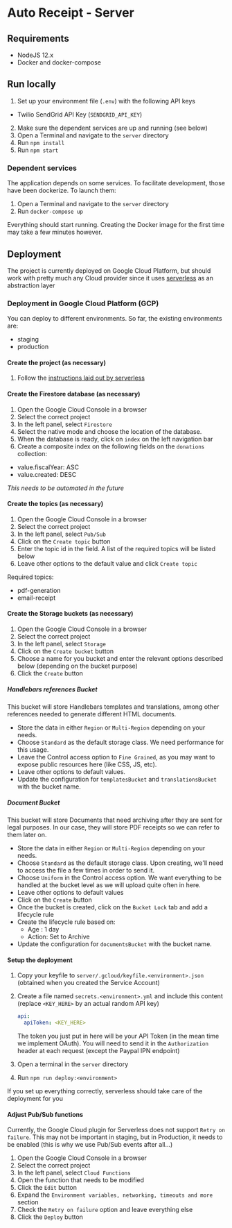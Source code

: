 # Auto Receipt - Server

## Requirements

- NodeJS 12.x
- Docker and docker-compose

## Run locally

1. Set up your environment file (`.env`) with the following API keys

- Twilio SendGrid API Key (`SENDGRID_API_KEY`)

2. Make sure the dependent services are up and running (see below)
3. Open a Terminal and navigate to the `server` directory
4. Run `npm install`
5. Run `npm start`

### Dependent services

The application depends on some services. To facilitate development, those have been dockerize. To launch them:

1. Open a Terminal and navigate to the `server` directory
2. Run `docker-compose up`

Everything should start running. Creating the Docker image for the first time may take a few minutes however.

## Deployment

The project is currently deployed on Google Cloud Platform, but should work with pretty much any Cloud provider since it uses [serverless](https://serverless.com/) as an abstraction layer

### Deployment in Google Cloud Platform (GCP)

You can deploy to different environments. So far, the existing environments are:

- staging
- production

#### Create the project (as necessary)

1. Follow the [instructions laid out by serverless](https://serverless.com/framework/docs/providers/google/guide/credentials/)

#### Create the Firestore database (as necessary)

1. Open the Google Cloud Console in a browser
2. Select the correct project
3. In the left panel, select `Firestore`
4. Select the native mode and choose the location of the database.
5. When the database is ready, click on `index` on the left navigation bar
6. Create a composite index on the following fields on the `donations` collection:

- value.fiscalYear: ASC
- value.created: DESC

_This needs to be automated in the future_

#### Create the topics (as necessary)

1. Open the Google Cloud Console in a browser
2. Select the correct project
3. In the left panel, select `Pub/Sub`
4. Click on the `Create topic` button
5. Enter the topic id in the field. A list of the required topics will be listed below
6. Leave other options to the default value and click `Create topic`

Required topics:

- pdf-generation
- email-receipt

#### Create the Storage buckets (as necessary)

1. Open the Google Cloud Console in a browser
2. Select the correct project
3. In the left panel, select `Storage`
4. Click on the `Create bucket` button
5. Choose a name for you bucket and enter the relevant options described below (depending on the bucket purpose)
6. Click the `Create` button

##### Handlebars references Bucket

This bucket will store Handlebars templates and translations, among other references needed to generate different HTML documents.

- Store the data in either `Region` or `Multi-Region` depending on your needs.
- Choose `Standard` as the default storage class. We need performance for this usage.
- Leave the Control access option to `Fine Grained`, as you may want to expose public resources here (like CSS, JS, etc).
- Leave other options to default values.
- Update the configuration for `templatesBucket` and `translationsBucket` with the bucket name.

##### Document Bucket

This bucket will store Documents that need archiving after they are sent for legal purposes. In our case, they will store PDF receipts so we can refer to them later on.

- Store the data in either `Region` or `Multi-Region` depending on your needs.
- Choose `Standard` as the default storage class. Upon creating, we'll need to access the file a few times in order to send it.
- Choose `Uniform` in the Control access option. We want everything to be handled at the bucket level as we will upload quite often in here.
- Leave other options to default values
- Click on the `Create` button
- Once the bucket is created, click on the `Bucket Lock` tab and add a lifecycle rule
- Create the lifecycle rule based on:
  - Age : 1 day
  - Action: Set to Archive
- Update the configuration for `documentsBucket` with the bucket name.

#### Setup the deployment

1. Copy your keyfile to `server/.gcloud/keyfile.<environment>.json` (obtained when you created the Service Account)
2. Create a file named `secrets.<environment>.yml` and include this content (replace `<KEY_HERE>` by an actual random API key)

   ```yaml
   api:
     apiToken: <KEY_HERE>
   ```

   The token you just put in here will be your API Token (in the mean time we implement OAuth). You will need to send it in the `Authorization` header at each request (except the Paypal IPN endpoint)

3. Open a terminal in the `server` directory
4. Run `npm run deploy:<environment>`

If you set up everything correctly, serverless should take care of the deployment for you

#### Adjust Pub/Sub functions

Currently, the Google Cloud plugin for Serverless does not support `Retry on failure`. This may not be important in staging, but in Production, it needs to be enabled (this is why we use Pub/Sub events after all...)

1. Open the Google Cloud Console in a browser
2. Select the correct project
3. In the left panel, select `Cloud Functions`
4. Open the function that needs to be modified
5. Click the `Edit` button
6. Expand the `Environment variables, networking, timeouts and more` section
7. Check the `Retry on failure` option and leave everything else
8. Click the `Deploy` button
